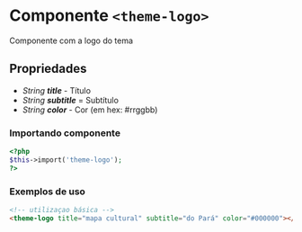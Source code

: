# Componente `<theme-logo>`
Componente com a logo do tema

  
## Propriedades
- *String **title*** - Título
- *String **subtitle*** = Subtítulo
- *String **color*** - Cor (em hex: #rrggbb)

### Importando componente
```PHP
<?php 
$this->import('theme-logo');
?>
```
### Exemplos de uso
```HTML
<!-- utilizaçao básica -->
<theme-logo title="mapa cultural" subtitle="do Pará" color="#000000"></theme-logo>
```